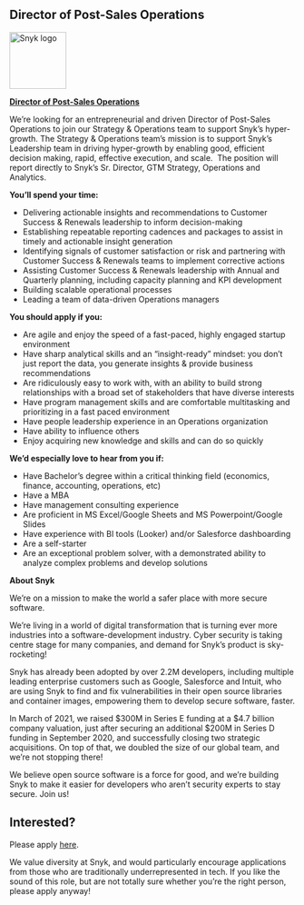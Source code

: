 Director of Post-Sales Operations
---

<img src="https://res.cloudinary.com/snyk/image/upload/v1537345894/press-kit/brand/logo-black.png" width="100" alt="Snyk logo" />

<p><span style="text-decoration: underline;"><strong>Director of Post-Sales Operations</strong></span></p>
<p><span style="font-weight: 400;">We’re looking for an entrepreneurial and driven Director of Post-Sales Operations to join our Strategy &amp; Operations team to support Snyk’s hyper-growth. The Strategy &amp; Operations team’s mission is to support Snyk’s Leadership team in driving hyper-growth by enabling good, efficient decision making, rapid, effective execution, and scale.&nbsp; The position will report directly to Snyk’s Sr. Director, GTM Strategy, Operations and Analytics.&nbsp;</span></p>
<p><strong>You’ll spend your time:</strong></p>
<ul>
<li style="font-weight: 400;"><span style="font-weight: 400;">Delivering actionable insights and recommendations to Customer Success &amp; Renewals leadership to inform decision-making</span></li>
<li style="font-weight: 400;"><span style="font-weight: 400;">Establishing repeatable reporting cadences and packages to assist in timely and actionable insight generation</span></li>
<li style="font-weight: 400;"><span style="font-weight: 400;">Identifying signals of customer satisfaction or risk and partnering with Customer Success &amp; Renewals teams to implement corrective actions</span></li>
<li style="font-weight: 400;"><span style="font-weight: 400;">Assisting Customer Success &amp; Renewals leadership with Annual and Quarterly planning, including capacity planning and KPI development</span></li>
<li style="font-weight: 400;"><span style="font-weight: 400;">Building scalable operational processes</span></li>
<li style="font-weight: 400;"><span style="font-weight: 400;">Leading a team of data-driven Operations managers</span></li>
</ul>
<p><strong>You should apply if you:</strong></p>
<ul>
<li style="font-weight: 400;"><span style="font-weight: 400;">Are agile and enjoy the speed of a fast-paced, highly engaged startup environment</span></li>
<li style="font-weight: 400;"><span style="font-weight: 400;">Have sharp analytical skills and an “insight-ready” mindset: you don’t just report the data, you generate insights &amp; provide business recommendations</span><span style="font-weight: 400;">&nbsp;&nbsp;</span></li>
<li style="font-weight: 400;"><span style="font-weight: 400;">Are ridiculously easy to work with, with an ability to build strong relationships with a broad set of stakeholders that have diverse interests</span></li>
<li style="font-weight: 400;"><span style="font-weight: 400;">Have program management skills and are comfortable multitasking and prioritizing in a fast paced environment</span></li>
<li style="font-weight: 400;"><span style="font-weight: 400;">Have people leadership experience in an Operations organization</span></li>
<li style="font-weight: 400;"><span style="font-weight: 400;">Have ability to influence others</span></li>
<li style="font-weight: 400;"><span style="font-weight: 400;">Enjoy acquiring new knowledge and skills and can do so quickly</span></li>
</ul>
<p><strong>We’d especially love to hear from you if:&nbsp;</strong></p>
<ul>
<li style="font-weight: 400;"><span style="font-weight: 400;">Have Bachelor’s degree within a critical thinking field (economics, finance, accounting, operations, etc)</span></li>
<li style="font-weight: 400;"><span style="font-weight: 400;">Have a MBA</span></li>
<li style="font-weight: 400;"><span style="font-weight: 400;">Have management consulting experience</span></li>
<li style="font-weight: 400;"><span style="font-weight: 400;">Are proficient in MS Excel/Google Sheets and MS Powerpoint/Google Slides</span></li>
<li style="font-weight: 400;"><span style="font-weight: 400;">Have experience with BI tools (Looker) and/or Salesforce dashboarding</span></li>
<li style="font-weight: 400;"><span style="font-weight: 400;">Are a self-starter</span></li>
<li style="font-weight: 400;"><span style="font-weight: 400;">Are an exceptional problem solver, with a demonstrated ability to analyze complex problems and develop solutions</span></li>
</ul>
<p><strong>About Snyk</strong></p>
<p><span style="font-weight: 400;">We’re on a mission to make the world a safer place with more secure software.</span></p>
<p><span style="font-weight: 400;">We’re living in a world of digital transformation that is turning ever more industries into a software-development industry. Cyber security is taking centre stage for many companies, and demand for Snyk’s product is sky-rocketing!&nbsp;&nbsp;</span></p>
<p><span style="font-weight: 400;">Snyk has already been adopted by over 2.2M developers, including multiple leading enterprise customers such as Google, Salesforce and Intuit, who are using Snyk to find and fix vulnerabilities in their open source libraries and container images, empowering them to develop secure software, faster.</span></p>
<p><span style="font-weight: 400;">In March of 2021, we raised $300M in Series E funding at a $4.7 billion company valuation, just after securing an additional $200M in Series D funding in September 2020, and successfully closing two strategic acquisitions. On top of that, we doubled the size of our global team, and we’re not stopping there!&nbsp;&nbsp;</span></p>
<p><span style="font-weight: 400;">We believe open source software is a force for good, and we’re building Snyk to make it easier for developers who aren’t security experts to stay secure. Join us!</span></p>

Interested?
---

Please apply [here](https://boards.greenhouse.io/snyk/jobs/5274992002#app).

We value diversity at Snyk, and would particularly encourage applications from those who are traditionally underrepresented in tech.
If you like the sound of this role, but are not totally sure whether you’re the right person, please apply anyway!
